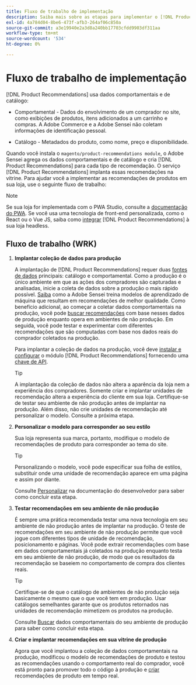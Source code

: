 ```yaml
---
title: Fluxo de trabalho de implementação
description: Saiba mais sobre as etapas para implementar o [!DNL Product Recommendations] com êxito em sua loja.
exl-id: 4a784d04-8be6-473f-afb3-264af06c850a
source-git-commit: a3e19940e2a3d8a240bb17703cfdd9903df311aa
workflow-type: tm+mt
source-wordcount: '534'
ht-degree: 0%

---
```


# Fluxo de trabalho de implementação

[!DNL Product Recommendations] usa dados comportamentais e de catálogo:

- Comportamental - Dados do envolvimento de um comprador no site, como exibições de produtos, itens adicionados a um carrinho e compras. A Adobe Commerce e a Adobe Sensei não coletam informações de identificação pessoal.

- Catálogo - Metadados do produto, como nome, preço e disponibilidade.

Quando você instala o `magento/product-recommendations module`, o Adobe Sensei agrega os dados comportamentais e de catálogo e cria [!DNL Product Recommendations] para cada tipo de recomendação. O serviço [!DNL Product Recommendations] implanta essas recomendações na vitrine. Para ajudar você a implementar as recomendações de produtos em sua loja, use o seguinte fluxo de trabalho:

>[!NOTE]
>
> Se sua loja for implementada com o PWA Studio, consulte a [documentação do PWA](https://developer.adobe.com/commerce/pwa-studio/integrations/product-recommendations/). Se você usa uma tecnologia de front-end personalizada, como o React ou o Vue JS, saiba como [integrar](headless.md) [!DNL Product Recommendations] à sua loja headless.

## Fluxo de trabalho (WRK)

1. **Implantar coleção de dados para produção**

   A implantação de [!DNL Product Recommendations] requer duas [fontes de dados](type.md) principais: catálogo e comportamental. Como a produção é o único ambiente em que as ações dos compradores são capturadas e analisadas, inicie a coleta de dados sobre a produção o mais rápido possível. [Saiba](events.md) como a Adobe Sensei treina modelos de aprendizado de máquina que resultam em recomendações de melhor qualidade. Como benefício adicional, ao começar a coletar dados comportamentais na produção, você pode [buscar recomendações](staging-environment.md#fetch-recommendations-from-production-environment-recommended) com base nesses dados de produção enquanto opera em ambientes de não produção. Em seguida, você pode testar e experimentar com diferentes recomendações que são computadas com base nos dados reais do comprador coletados na produção.

   Para implantar a coleção de dados na produção, você deve [instalar e configurar](install-configure.md) o módulo [!DNL Product Recommendations] fornecendo uma [chave de API](https://experienceleague.adobe.com/docs/commerce/user-guides/integration-services/saas.html?lang=pt-BR).

   >[!TIP]
   >
   > A implantação da coleção de dados não altera a aparência da loja nem a experiência dos compradores. Somente criar e implantar unidades de recomendação altera a experiência do cliente em sua loja. Certifique-se de testar seu ambiente de não produção antes de implantar na produção. Além disso, não crie unidades de recomendação até personalizar o modelo. Consulte a próxima etapa.

1. **Personalizar o modelo para corresponder ao seu estilo**

   Sua loja representa sua marca, portanto, modifique o modelo de recomendações de produto para corresponder ao tema do site.

   >[!TIP]
   >
   > Personalizando o modelo, você pode especificar sua folha de estilos, substituir onde uma unidade de recomendação aparece em uma página e assim por diante.

   Consulte [Personalizar](https://experienceleague.adobe.com/docs/commerce/product-recommendations/developer/customize.html?lang=pt-BR) na documentação do desenvolvedor para saber como concluir esta etapa.

1. **Testar recomendações em seu ambiente de não produção**

   É sempre uma prática recomendada testar uma nova tecnologia em seu ambiente de não produção antes de implantar na produção. O teste de recomendações em seu ambiente de não produção permite que você jogue com diferentes tipos de unidade de recomendação, posicionamento e páginas. Você pode extrair recomendações com base em dados comportamentais já coletados na produção enquanto testa em seu ambiente de não produção, de modo que os resultados da recomendação se baseiem no comportamento de compra dos clientes reais.

   >[!TIP]
   >
   > Certifique-se de que o catálogo de ambientes de não produção seja basicamente o mesmo que o que você tem em produção. Usar catálogos semelhantes garante que os produtos retornados nas unidades de recomendação mimetizem os produtos na produção.

   Consulte [Buscar](staging-environment.md) dados comportamentais do seu ambiente de produção para saber como concluir esta etapa.

1. **Criar e implantar recomendações em sua vitrine de produção**

   Agora que você implantou a coleção de dados comportamentais na produção, modificou o modelo de recomendações de produto e testou as recomendações usando o comportamento real do comprador, você está pronto para promover todo o código à produção e [criar](create.md) recomendações de produto em tempo real.
